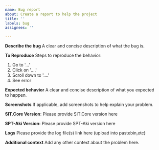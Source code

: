 ```yaml
---
name: Bug report
about: Create a report to help the project
title: ''
labels: bug
assignees: ''

---
```


**Describe the bug**
A clear and concise description of what the bug is.

**To Reproduce**
Steps to reproduce the behavior:
1. Go to '...'
2. Click on '....'
3. Scroll down to '....'
4. See error

**Expected behavior**
A clear and concise description of what you expected to happen.

**Screenshots**
If applicable, add screenshots to help explain your problem.

**SIT.Core Version:**
Please provide SIT.Core version here

**SPT-Aki Version:**
Please provide SPT-Aki version here

**Logs**
Please provide the log file(s) link here (upload into pastebin,etc)

**Additional context**
Add any other context about the problem here.
